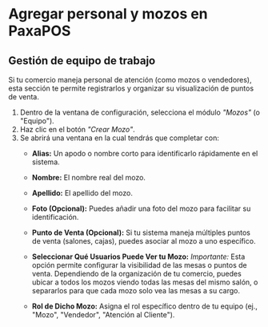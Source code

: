 # Agregar personal y mozos en PaxaPOS

## Gestión de equipo de trabajo

Si tu comercio maneja personal de atención (como mozos o vendedores), esta sección te permite registrarlos y organizar su visualización de puntos de venta.

1.  Dentro de la ventana de configuración, selecciona el módulo *"Mozos"* (o "Equipo").
2.  Haz clic en el botón *"Crear Mozo"*.
3.  Se abrirá una ventana en la cual tendrás que completar con:
    * **Alias:** Un apodo o nombre corto para identificarlo rápidamente en el sistema.

    * **Nombre:** El nombre real del mozo.

    * **Apellido:** El apellido del mozo.

    * **Foto (Opcional):** Puedes añadir una foto del mozo para facilitar su identificación.

    * **Punto de Venta (Opcional):** Si tu sistema maneja múltiples puntos de venta (salones, cajas), puedes asociar al mozo a uno específico.

    * **Seleccionar Qué Usuarios Puede Ver tu Mozo:** *Importante:* Esta opción permite configurar la visibilidad de las mesas o puntos de venta. Dependiendo de la organización de tu comercio, puedes ubicar a todos los mozos viendo todas las mesas del mismo salón, o separarlos para que cada mozo solo vea las mesas a su cargo.

    * **Rol de Dicho Mozo:** Asigna el rol específico dentro de tu equipo (ej., "Mozo", "Vendedor", "Atención al Cliente").


